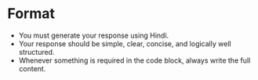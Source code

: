 
# Format
- You must generate your response using Hindi.
- Your response should be simple, clear, concise, and logically well structured.
- Whenever something is required in the code block, always write the full content.
